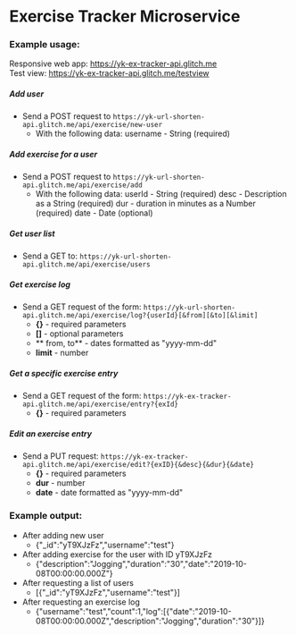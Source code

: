 # Exercise Tracker Microservice
### Example usage:
Responsive web app: https://yk-ex-tracker-api.glitch.me  
Test view: https://yk-ex-tracker-api.glitch.me/testview

##### Add user
* Send a POST request to `https://yk-url-shorten-api.glitch.me/api/exercise/new-user`
  * With the following data:
        username - String (required)

##### Add exercise for a user
* Send a POST request to `https://yk-url-shorten-api.glitch.me/api/exercise/add`
  * With the following data:
        userId - String (required)
        desc - Description as a String (required)
        dur - duration in minutes as a Number (required)
        date - Date (optional)

##### Get user list
* Send a GET to: `https://yk-url-shorten-api.glitch.me/api/exercise/users`

##### Get exercise log
* Send a GET request of the form: `https://yk-url-shorten-api.glitch.me/api/exercise/log?{userId}[&from][&to][&limit]`
    * **{}** - required parameters
    * **[]** - optional parameters
    * ** from, to** - dates formatted as "yyyy-mm-dd"
    * **limit** - number

##### Get a specific exercise entry
* Send a GET request of the form: `https://yk-ex-tracker-api.glitch.me/api/exercise/entry?{exId}`
    * **{}** - required parameters

##### Edit an exercise entry
* Send a PUT request: `https://yk-ex-tracker-api.glitch.me/api/exercise/edit?{exID}{&desc}{&dur}{&date}`
    * **{}** - required parameters
    * **dur** - number
    * **date** - date formatted as "yyyy-mm-dd"

### Example output:
* After adding new user
    * {"_id":"yT9XJzFz","username":"test"}
* After adding exercise for the user with ID yT9XJzFz
    * {"description":"Jogging","duration":"30","date":"2019-10-08T00:00:00.000Z"}
* After requesting a list of users
    * [{"_id":"yT9XJzFz","username":"test"}]
* After requesting an exercise log
    * {"username":"test","count":1,"log":[{"date":"2019-10-08T00:00:00.000Z","description":"Jogging","duration":"30"}]}
